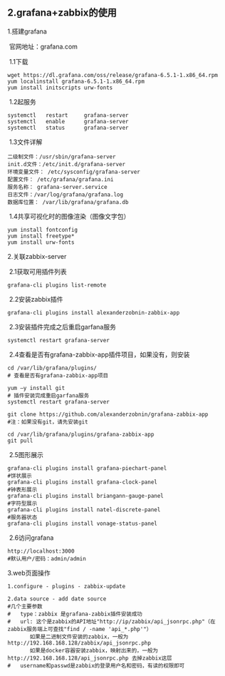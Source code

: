 ## 2.grafana+zabbix的使用

1.搭建grafana

​	官网地址：grafana.com 

​	1.1下载

```shell
wget https://dl.grafana.com/oss/release/grafana-6.5.1-1.x86_64.rpm
yum localinstall grafana-6.5.1-1.x86_64.rpm
yum install initscripts urw-fonts
```

​	1.2起服务

```shell
systemctl	restart		grafana-server
systemctl 	enable		grafana-server
systemctl	status		grafana-server
```

​	1.3文件详解

```
二级制文件：/usr/sbin/grafana-server
init.d文件：/etc/init.d/grafana-server
环境变量文件： /etc/sysconfig/grafana-server
配置文件： /etc/grafana/grafana.ini
服务名称： grafana-server.service
日志文件：/var/log/grafana/grafana.log
数据库位置： /var/lib/grafana/grafana.db
```

​	1.4共享可视化时的图像渲染（图像文字包）

```shell
yum install fontconfig
yum install freetype*
yum install urw-fonts
```

2.关联zabbix-server

​	2.1获取可用插件列表

```shell
grafana-cli plugins list-remote
```

​	2.2安装zabbix插件

```shell
grafana-cli plugins install alexanderzobnin-zabbix-app
```

​	2.3安装插件完成之后重启garfana服务

```shell
systemctl restart grafana-server
```

​	2.4查看是否有grafana-zabbix-app插件项目，如果没有，则安装

```shell
cd /var/lib/grafana/plugins/
# 查看是否有grafana-zabbix-app项目

yum –y install git
# 插件安装完成重启garfana服务
systemctl restart grafana-server

git clone https://github.com/alexanderzobnin/grafana-zabbix-app
#注：如果没有git，请先安装git

cd /var/lib/grafana/plugins/grafana-zabbix-app
git pull

```

​	2.5图形展示

```shell
grafana-cli plugins install grafana-piechart-panel
#饼状展示
grafana-cli plugins install grafana-clock-panel
#钟表形展示
grafana-cli plugins install briangann-gauge-panel
#字符型展示
grafana-cli plugins install natel-discrete-panel
#服务器状态
grafana-cli plugins install vonage-status-panel
```

​	2.6访问grafana

```shell
http://localhost:3000
#默认用户/密码：admin/admin
```

3.web页面操作

```shell
1.configure - plugins - zabbix-update

2.data source - add date source
#几个主要参数
#	type：zabbix 是grafana-zabbix插件安装成功
#	url: 这个是zabbix的API地址"http://ip/zabbix/api_jsonrpc.php"（在zabbix服务端上可查找"find / -name 'api_*.php'"）
       如果是二进制文件安装的zabbix，一般为 http://192.168.168.128/zabbix/api_jsonrpc.php
       如果是docker容器安装zabbix，映射出来的，一般为 http://192.168.168.128/api_jsonrpc.php 去掉zabbix这层
#	username和passwd是zabbix的登录用户名和密码，有读的权限即可


```















